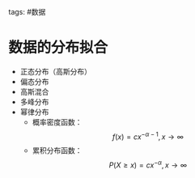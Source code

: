 tags: #数据

# 数据的分布拟合
* 正态分布（高斯分布）
* 偏态分布
* 高斯混合
* 多峰分布
* 幂律分布
	* 概率密度函数：
	$$ f(x) = c x^{-\alpha-1} , x \rightarrow \infty $$
	* 累积分布函数：
	$$ P(X \ge x) = c x^{-\alpha}, x \rightarrow \infty $$
	